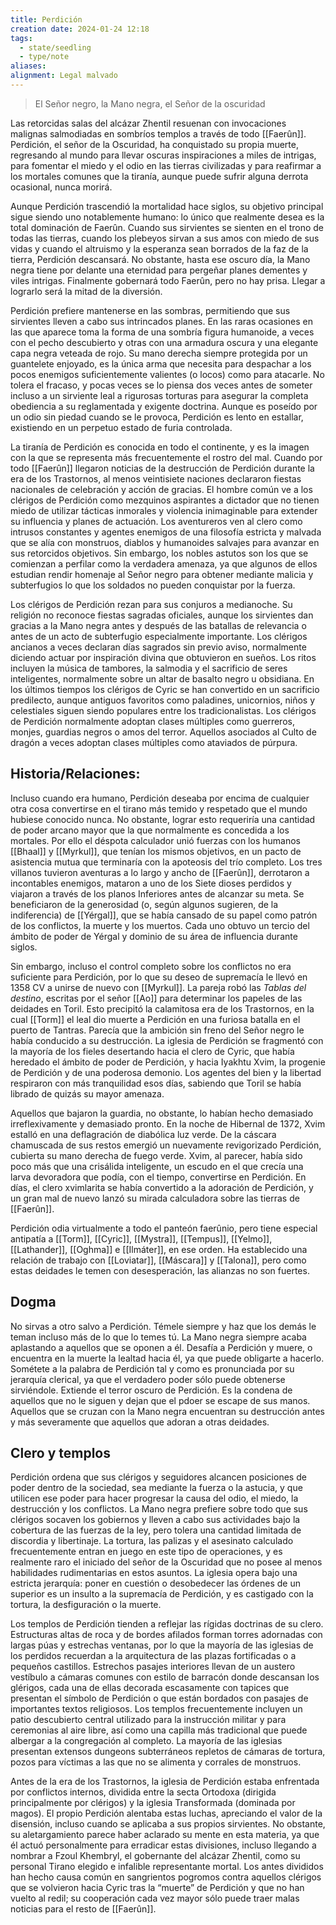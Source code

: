 ```yaml
---
title: Perdición
creation date: 2024-01-24 12:18
tags:
  - state/seedling
  - type/note
aliases: 
alignment: Legal malvado
---
```

> El Señor negro, la Mano negra, el Señor de la oscuridad

Las retorcidas salas del alcázar Zhentil resuenan con invocaciones malignas salmodiadas en sombríos templos a través de todo [[Faerûn]]. Perdición, el señor de la Oscuridad, ha conquistado su propia muerte, regresando al mundo para llevar oscuras inspiraciones a miles de intrigas, para fomentar el miedo y el odio en las tierras civilizadas y para reafirmar a los mortales comunes que la tiranía, aunque puede sufrir alguna derrota ocasional, nunca morirá.

Aunque Perdición trascendió la mortalidad hace siglos, su objetivo principal sigue siendo uno notablemente humano: lo único que realmente desea es la total dominación de Faerûn. Cuando sus sirvientes se sienten en el trono de todas las tierras, cuando los plebeyos sirvan a sus amos con miedo de sus vidas y cuando el altruismo y la esperanza sean borrados de la faz de la tierra, Perdición descansará. No obstante, hasta ese oscuro día, la Mano negra tiene por delante una eternidad para pergeñar planes dementes y viles intrigas. Finalmente gobernará todo Faerûn, pero no hay prisa. Llegar a lograrlo será la mitad de la diversión.

Perdición prefiere mantenerse en las sombras, permitiendo que sus sirvientes lleven a cabo sus intrincados planes. En las raras ocasiones en las que aparece toma la forma de una sombría figura humanoide, a veces con el pecho descubierto y otras con una armadura oscura y una elegante capa negra veteada de rojo. Su mano derecha siempre protegida por un guantelete enjoyado, es la única arma que necesita para despachar a los pocos enemigos suficientemente valientes (o locos) como para atacarle. No tolera el fracaso, y pocas veces se lo piensa dos veces antes de someter incluso a un sirviente leal a rigurosas torturas para asegurar la completa obediencia a su reglamentada y exigente doctrina. Aunque es poseído por un odio sin piedad cuando se le provoca, Perdición es lento en estallar, existiendo en un perpetuo estado de furia controlada.

La tiranía de Perdición es conocida en todo el continente, y es la imagen con la que se representa más frecuentemente el rostro del mal. Cuando por todo [[Faerûn]] llegaron noticias de la destrucción de Perdición durante la era de los Trastornos, al menos veintisiete naciones declararon fiestas nacionales de celebración y acción de gracias. El hombre común ve a los clérigos de Perdición como mezquinos aspirantes a dictador que no tienen miedo de utilizar tácticas inmorales y violencia inimaginable para extender su influencia y planes de actuación. Los aventureros ven al clero como intrusos constantes y agentes enemigos de una filosofía estricta y malvada que se alía con monstruos, diablos y humanoides salvajes para avanzar en sus retorcidos objetivos. Sin embargo, los nobles astutos son los que se comienzan a perfilar como la verdadera amenaza, ya que algunos de ellos estudian rendir homenaje al Señor negro para obtener mediante malicia y subterfugios lo que los soldados no pueden conquistar por la fuerza.

Los clérigos de Perdición rezan para sus conjuros a medianoche. Su religión no reconoce fiestas sagradas oficiales, aunque los sirvientes dan gracias a la Mano negra antes y después de las batallas de relevancia o antes de un acto de subterfugio especialmente importante. Los clérigos ancianos a veces declaran días sagrados sin previo aviso, normalmente diciendo actuar por inspiración divina que obtuvieron en sueños. Los ritos incluyen la música de tambores, la salmodia y el sacrificio de seres inteligentes, normalmente sobre un altar de basalto negro u obsidiana. En los últimos tiempos los clérigos de Cyric se han convertido en un sacrificio predilecto, aunque antiguos favoritos como paladines, unicornios, niños y celestiales siguen siendo populares entre los tradicionalistas. Los clérigos de Perdición normalmente adoptan clases múltiples como guerreros, monjes, guardias negros o amos del terror. Aquellos asociados al Culto de dragón a veces adoptan clases múltiples como ataviados de púrpura.

## Historia/Relaciones:
Incluso cuando era humano, Perdición deseaba por encima de cualquier otra cosa convertirse en el tirano más temido y respetado que el mundo hubiese conocido nunca. No obstante, lograr esto requeriría una cantidad de poder arcano mayor que la que normalmente es concedida a los mortales. Por ello el déspota calculador unió fuerzas con los humanos [[Bhaal]] y [[Myrkul]], que tenían los mismos objetivos, en un pacto de asistencia mutua que terminaría con la apoteosis del trío completo. Los tres villanos tuvieron aventuras a lo largo y ancho de [[Faerûn]], derrotaron a incontables enemigos, mataron a uno de los Siete dioses perdidos y viajaron a través de los planos Inferiores antes de alcanzar su meta. Se beneficiaron de la generosidad (o, según algunos sugieren, de la indiferencia) de [[Yérgal]], que se había cansado de su papel como patrón de los conflictos, la muerte y los muertos. Cada uno obtuvo un tercio del ámbito de poder de Yérgal y dominio de su área de influencia durante siglos.

Sin embargo, incluso el control completo sobre los conflictos no era suficiente para Perdición, por lo que su deseo de supremacía le llevó en 1358 CV a unirse de nuevo con [[Myrkul]]. La pareja robó las _Tablas del destino_, escritas por el señor [[Ao]] para determinar los papeles de las deidades en Toril. Esto precipitó la calamitosa era de los Trastornos, en la cual [[Torm]] el leal dio muerte a Perdición en una furiosa batalla en el puerto de Tantras. Parecía que la ambición sin freno del Señor negro le había conducido a su destrucción. La iglesia de Perdición se fragmentó con la mayoría de los fieles desertando hacia el clero de Cyric, que había heredado el ámbito de poder de Perdición, y hacia Iyakhtu Xvim, la progenie de Perdición y de una poderosa demonio. Los agentes del bien y la libertad respiraron con más tranquilidad esos días, sabiendo que Toril se había librado de quizás su mayor amenaza.

Aquellos que bajaron la guardia, no obstante, lo habían hecho demasiado irreflexivamente y demasiado pronto. En la noche de Hibernal de 1372, Xvim estalló en una deflagración de diabólica luz verde. De la cáscara chamuscada de sus restos emergió un nuevamente revigorizado Perdición, cubierta su mano derecha de fuego verde. Xvim, al parecer, había sido poco más que una crisálida inteligente, un escudo en el que crecía una larva devoradora que podía, con el tiempo, convertirse en Perdición. En días, el clero xvimlarita se había convertido a la adoración de Perdición, y un gran mal de nuevo lanzó su mirada calculadora sobre las tierras de [[Faerûn]].

Perdición odia virtualmente a todo el panteón faerûnio, pero tiene especial antipatía a [[Torm]], [[Cyric]], [[Mystra]], [[Tempus]], [[Yelmo]], [[Lathander]], [[Oghma]] e [[Ilmáter]], en ese orden. Ha establecido una relación de trabajo con [[Loviatar]], [[Máscara]] y [[Talona]], pero como estas deidades le temen con desesperación, las alianzas no son fuertes.

## Dogma
No sirvas a otro salvo a Perdición. Témele siempre y haz que los demás le teman incluso más de lo que lo temes tú. La Mano negra siempre acaba aplastando a aquellos que se oponen a él. Desafía a Perdición y muere, o encuentra en la muerte la lealtad hacia él, ya que puede obligarte a hacerlo. Sométete a la palabra de Perdición tal y como es pronunciada por su jerarquía clerical, ya que el verdadero poder sólo puede obtenerse sirviéndole. Extiende el terror oscuro de Perdición. Es la condena de aquellos que no le siguen y dejan que el pdoer se escape de sus manos. Aquellos que se cruzan con la Mano negra encuentran su destrucción antes y más severamente que aquellos que adoran a otras deidades.

## Clero y templos 

Perdición ordena que sus clérigos y seguidores alcancen posiciones de poder dentro de la sociedad, sea mediante la fuerza o la astucia, y que utilicen ese poder para hacer progresar la causa del odio, el miedo, la destrucción y los conflictos. La Mano negra prefiere sobre todo que sus clérigos socaven los gobiernos y lleven a cabo sus actividades bajo la cobertura de las fuerzas de la ley, pero tolera una cantidad limitada de discordia y libertinaje. La tortura, las palizas y el asesinato calculado frecuentemente entran en juego en este tipo de operaciones, y es realmente raro el iniciado del señor de la Oscuridad que no posee al menos habilidades rudimentarias en estos asuntos. La iglesia opera bajo una estricta jerarquía: poner en cuestión o desobedecer las órdenes de un superior es un insulto a la supremacía de Perdición, y es castigado con la tortura, la desfiguración o la muerte.

Los templos de Perdición tienden a reflejar las rígidas doctrinas de su clero. Estructuras altas de roca y de bordes afilados forman torres adornadas con largas púas y estrechas ventanas, por lo que la mayoría de las iglesias de los perdidos recuerdan a la arquitectura de las plazas fortificadas o a pequeños castillos. Estrechos pasajes interiores llevan de un austero vestíbulo a cámaras comunes con estilo de barracón donde descansan los glérigos, cada una de ellas decorada escasamente con tapices que presentan el símbolo de Perdición o que están bordados con pasajes de importantes textos religiosos. Los templos frecuentemente incluyen un patio descubierto central utilizado para la instrucción militar y para ceremonias al aire libre, así como una capilla más tradicional que puede albergar a la congregación al completo. La mayoría de las iglesias presentan extensos dungeons subterráneos repletos de cámaras de tortura, pozos para víctimas a las que no se alimenta y corrales de monstruos.

Antes de la era de los Trastornos, la iglesia de Perdición estaba enfrentada por conflictos internos, dividida entre la secta Ortodoxa (dirigida principalmente por clérigos) y la iglesia Transformada (dominada por magos). El propio Perdición alentaba estas luchas, apreciando el valor de la disensión, incluso cuando se aplicaba a sus propios sirvientes. No obstante, su aletargamiento parece haber aclarado su mente en esta materia, ya que él actuó personalmente para erradicar estas divisiones, incluso llegando a nombrar a Fzoul Khembryl, el gobernante del alcázar Zhentil, como su personal Tirano elegido e infalible representante mortal. Los antes divididos han hecho causa común en sangrientos pogromos contra aquellos clérigos que se volvieron hacia Cyric tras la “muerte” de Perdición y que no han vuelto al redil; su cooperación cada vez mayor sólo puede traer malas noticias para el resto de [[Faerûn]].
